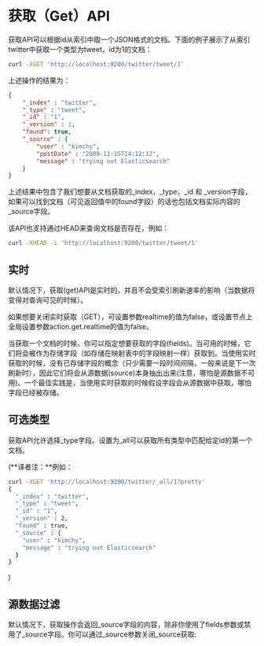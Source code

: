 # 获取（Get）API

获取API可以根据id从索引中取一个JSON格式的文档。下面的例子展示了从索引twitter中获取一个类型为tweet，id为1的文档：

```bash
curl -XGET 'http://localhost:9200/twitter/tweet/1'
```

上述操作的结果为：

```json
{
    "_index" : "twitter",
    "_type" : "tweet",
    "_id" : "1",
    "_version" : 1,
    "found": true,
    "_source" : {
        "user" : "kimchy",
        "postDate" : "2009-11-15T14:12:12",
        "message" : "trying out Elasticsearch"
    }
}
```
上述结果中包含了我们想要从文档获取的_index，_type，_id 和 _version字段，如果可以找到文档（可见返回值中的found字段）的话也包括文档实际内容的_source字段。

该API也支持通过HEAD来查询文档是否存在，例如：

```bash
curl -XHEAD -i 'http://localhost:9200/twitter/tweet/1'
```

## 实时

默认情况下，获取(get)API是实时的，并且不会受索引刷新速率的影响（当数据将变得对查询可见的时候）。

如果想要关闭实时获取（GET），可设置参数realtime的值为false，或设置节点上全局设置参数action.get.realtime的值为false。

当获取一个文档的时候，你可以指定想要获取的字段(fields)。当可用的时候，它们将会被作为存储字段（如存储在映射表中的字段映射一样）获取到。当使用实时获取的时候，没有已存储字段的概念（只少需要一段时间间隔，一般来说是下一次刷新时），因此它们将会从源数据(source)本身抽出出来(注意，哪怕是源数据不可用)。一个最佳实践是，当使用实时获取的时候假设字段会从源数据中获取，哪怕字段已经被存储。

## 可选类型

获取API允许选择_type字段。设置为_all可以获取所有类型中匹配给定id的第一个文档。

(**译者注：**例如：

```bash
curl -XGET 'http://localhost:9200/twitter/_all/1?pretty'
{
  "_index" : "twitter",
  "_type" : "tweet",
  "_id" : "1",
  "_version" : 2,
  "found" : true,
  "_source" : {
    "user" : "kimchy",
    "message" : "trying out Elasticsearch"
  }
}

```
)

## 源数据过滤

默认情况下，获取操作会返回_source字段的内容，除非你使用了fields参数或禁用了_source字段。你可以通过_source参数关闭_source获取:


